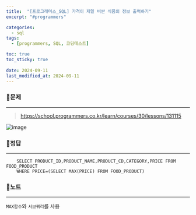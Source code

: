 ```yaml
---
title:  "[프로그래머스_SQL] 가격이 제일 비싼 식품의 정보 출력하기"
excerpt: "#programmers"

categories:
  - sql
tags:
  - [programmers, SQL, 코딩테스트]

toc: true
toc_sticky: true
 
date: 2024-09-11
last_modified_at: 2024-09-11
---
```


### 📜문제
-----
> <https://school.programmers.co.kr/learn/courses/30/lessons/131115> 

![image](https://github.com/user-attachments/assets/7d5ace84-4386-496b-9239-49b418a3eaab)
  
    
### 📜정답
-----
```
    SELECT PRODUCT_ID,PRODUCT_NAME,PRODUCT_CD,CATEGORY,PRICE FROM FOOD_PRODUCT 
    WHERE PRICE=(SELECT MAX(PRICE) FROM FOOD_PRODUCT)
```
  
    
### 📜노트
-----
`MAX함수`와 `서브쿼리`를 사용


